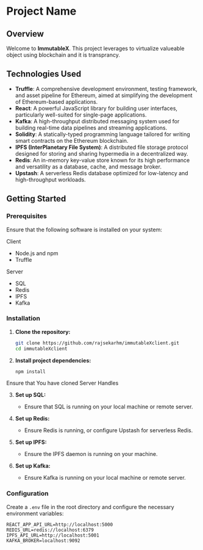 # Project Name

## Overview
Welcome to **ImmutableX**. This project leverages to virtualize valueable object using blockchain and it is transprancy.

## Technologies Used

- **Truffle**: A comprehensive development environment, testing framework, and asset pipeline for Ethereum, aimed at simplifying the development of Ethereum-based applications.
- **React**: A powerful JavaScript library for building user interfaces, particularly well-suited for single-page applications.
- **Kafka**: A high-throughput distributed messaging system used for building real-time data pipelines and streaming applications.
- **Solidity**: A statically-typed programming language tailored for writing smart contracts on the Ethereum blockchain.
- **IPFS (InterPlanetary File System)**: A distributed file storage protocol designed for storing and sharing hypermedia in a decentralized way.
- **Redis**: An in-memory key-value store known for its high performance and versatility as a database, cache, and message broker.
- **Upstash**: A serverless Redis database optimized for low-latency and high-throughput workloads.

## Getting Started

### Prerequisites

Ensure that the following software is installed on your system:

Client 

- Node.js and npm
- Truffle

Server

- SQL
- Redis
- IPFS
- Kafka

### Installation

1. **Clone the repository:**
    ```bash
    git clone https://github.com/rajsekarhm/immutableXclient.git
    cd immutableXclient
    ```

2. **Install project dependencies:**
    ```bash
    npm install
    ```

Ensure that You have cloned Server Handles

3. **Set up SQL:**
    - Ensure that SQL is running on your local machine or remote server.

4. **Set up Redis:**
    - Ensure Redis is running, or configure Upstash for serverless Redis.

5. **Set up IPFS:**
    - Ensure the IPFS daemon is running on your machine.

6. **Set up Kafka:**
    - Ensure Kafka is running on your local machine or remote server.

### Configuration

Create a `.env` file in the root directory and configure the necessary environment variables:

```plaintext
REACT_APP_API_URL=http://localhost:5000
REDIS_URL=redis://localhost:6379
IPFS_API_URL=http://localhost:5001
KAFKA_BROKER=localhost:9092